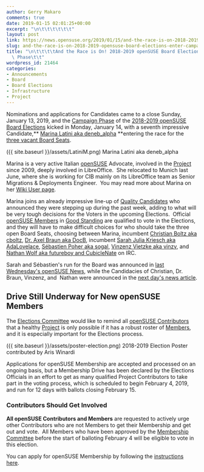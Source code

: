 ```yaml
---
author: Gerry Makaro
comments: true
date: 2019-01-15 02:01:25+00:00
excerpt: "\n\t\t\t\t\t\t"
layout: post
link: https://news.opensuse.org/2019/01/15/and-the-race-is-on-2018-2019-opensuse-board-elections-enter-campaign-phase/
slug: and-the-race-is-on-2018-2019-opensuse-board-elections-enter-campaign-phase
title: "\n\t\t\t\tAnd the Race is On! 2018-2019 openSUSE Board Elections Enter Campaign\
  \ Phase\t\t"
wordpress_id: 21464
categories:
- Announcements
- Board
- Board Elections
- Infrastructure
- Project
---
```

Nominations and applications for Candidates came to a close Sunday, January 13, 2019, and the [Campaign Phase](https://en.opensuse.org/openSUSE:Board_election#Phase_1:_Campaign) of the [2018-2019 openSUSE Board Elections](https://en.opensuse.org/openSUSE:Board_election) kicked in Monday, January 14, with a seventh impressive Candidate,** [Marina Latini aka deneb_alpha](https://en.opensuse.org/User:Deneb_alpha) **entering the race for the [three vacant Board Seats](https://en.opensuse.org/openSUSE:Board_election#2018-2019_openSUSE_Board_Elections).

({{ site.baseurl }}/assets/LatiniM.png) Marina Latini aka deneb_alpha

Marina is a very active Italian [openSUSE](https://www.opensuse.org/) Advocate, involved in the [Project](https://en.opensuse.org/Portal:Project) since 2009, deeply involved in LibreOffice.  She relocated to Munich last June, where she is working for CIB mainly on its LibreOffice team as Senior Migrations & Deployments Engineer.  You may read more about Marina on her [Wiki User page](https://en.opensuse.org/User:Deneb_alpha).

Marina joins an already impressive line-up of [Quality Candidates](https://en.opensuse.org/openSUSE:Board_election#2018-2019_openSUSE_Board_Candidates) who announced they were stepping up during the past week, adding to what will be very tough decisions for the Voters in the upcoming Elections.  Official [openSUSE Members](https://en.opensuse.org/openSUSE:Members) in [Good Standing](https://en.opensuse.org/openSUSE:Guiding_principles) are qualified to vote in the Elections, and they will have to make difficult choices for who should take the three open Board Seats, choosing between Marina, incumbent [Christian Boltz aka cboltz](https://blog.cboltz.de/archives/78-board_candidates++-or-running-for-the-openSUSE-Board-again.html), [Dr. Axel Braun aka DocB](https://connect.opensuse.org/pg/profile/docb), incumbent [Sarah Julia Kriesch aka AdaLovelace](https://sarah-julia-kriesch.eu/2019/01/04/running-for-the-opensuse-board-again), [Sébastien Poher aka sogal](https://connect.opensuse.org/pg/profile/sogal), [Vinzenz Vietzke aka vinzv](https://en.opensuse.org/openSUSE:Board_election_2019_platform_vinzv), and [Nathan Wolf aka futureboy and CubicleNate](https://en.opensuse.org/User:Futureboy) on IRC.

Sarah and Sébastien's run for the Board was announced in [last Wednesday's openSUSE News](https://news.opensuse.org/2019/01/09/first-two-candidates-for-the-2018-2019-opensuse-board-elections-announced/), while the Candidacies of Christian, Dr. Braun, Vinzenz, and  Nathan were announced in the [next day's news article](https://news.opensuse.org/2019/01/10/six-impressive-candidates-step-up-for-the-2018-2019-board-elections/).


## Drive Still Underway for New openSUSE Members


The [Elections Committee](mailto:election-officials@opensuse.org) would like to remind all [openSUSE Contributors](https://en.opensuse.org/Portal:How_to_participate) that a healthy [Project](https://en.opensuse.org/Portal:Project) is only possible if it has a robust roster of [Members](https://en.opensuse.org/openSUSE:Members), and it is especially important for the Elections process.

({{ site.baseurl }}/assets/poster-election.png) 2018-2019 Election Poster contributed by Aris Winardi

Applications for openSUSE Membership are accepted and processed on an ongoing basis, but a Membership Drive has been declared by the Elections Officials in an effort to get as many qualified Project Contributors to take part in the voting process, which is scheduled to begin February 4, 2019, and run for 12 days with ballots closing February 15.


### Contributors Should Get Involved


**All openSUSE Contributors and Members** are requested to actively urge other Contributors who are not Members to get their Membership and get out and vote.  All Members who have been approved by the [Membership Committee](https://en.opensuse.org/openSUSE:Membership_officials) before the start of balloting February 4 will be eligible to vote in this election.

You can apply for openSUSE Membership by following the [instructions here](https://en.opensuse.org/openSUSE:Members).		
